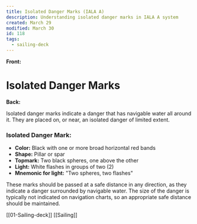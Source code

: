 ```yaml
---
title: Isolated Danger Marks (IALA A)
description: Understanding isolated danger marks in IALA A system
created: March 29
modified: March 30
id: 118
tags:
  - sailing-deck
---
```

**Front:**
# Isolated Danger Marks

**Back:**
<p>Isolated danger marks indicate a danger that has navigable water all around it. They are placed on, or near, an isolated danger of limited extent.</p>

<div class="mark-section">
  <h3>Isolated Danger Mark:</h3>
  <ul>
    <li><strong>Color:</strong> Black with one or more broad horizontal red bands</li>
    <li><strong>Shape:</strong> Pillar or spar</li>
    <li><strong>Topmark:</strong> Two black spheres, one above the other</li>
    <li><strong>Light:</strong> White flashes in groups of two (2)</li>
    <li><strong>Mnemonic for light:</strong> "Two spheres, two flashes"</li>
  </ul>
</div>

<p>These marks should be passed at a safe distance in any direction, as they indicate a danger surrounded by navigable water. The size of the danger is typically not indicated on navigation charts, so an appropriate safe distance should be maintained.</p>
[[01-Sailing-deck]]
[[Sailing]]
